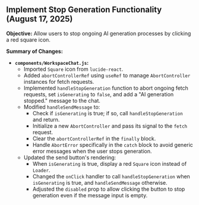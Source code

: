 
## Implement Stop Generation Functionality (August 17, 2025)

**Objective:** Allow users to stop ongoing AI generation processes by clicking a red square icon.

**Summary of Changes:**

-   **`components/WorkspaceChat.js`:**
    -   Imported `Square` icon from `lucide-react`.
    -   Added `abortControllerRef` using `useRef` to manage `AbortController` instances for fetch requests.
    -   Implemented `handleStopGeneration` function to abort ongoing fetch requests, set `isGenerating` to `false`, and add a "AI generation stopped." message to the chat.
    -   Modified `handleSendMessage` to:
        -   Check if `isGenerating` is true; if so, call `handleStopGeneration` and return.
        -   Initialize a new `AbortController` and pass its signal to the `fetch` request.
        -   Clear the `abortControllerRef` in the `finally` block.
        -   Handle `AbortError` specifically in the `catch` block to avoid generic error messages when the user stops generation.
    -   Updated the send button's rendering:
        -   When `isGenerating` is true, display a red `Square` icon instead of `Loader`.
        -   Changed the `onClick` handler to call `handleStopGeneration` when `isGenerating` is true, and `handleSendMessage` otherwise.
        -   Adjusted the `disabled` prop to allow clicking the button to stop generation even if the message input is empty.
